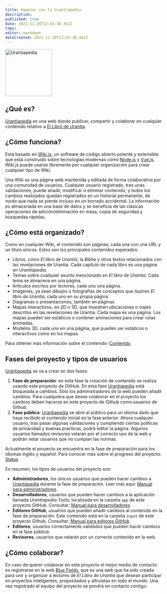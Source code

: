 ```yaml
---
title: Empezar con la Urantiapedia
description: 
published: true
date: 2021-11-28T13:55:38.362Z
tags: 
editor: markdown
dateCreated: 2021-11-28T13:55:38.362Z
---
```


<img src="image/uplogo_opt_whiteback.svg" alt="Urantiapedia" width="150"/>

## ¿Qué es?

[Urantiapedia](https://urantiapedia.org) es una web donde publicar, compartir y colaborar en cualquier contenido relativo a [El Libro de Urantia](https://www.urantia.org/).


## ¿Cómo funciona?

Está basado en [Wiki.js](https://js.wiki/), un software de código abierto potente y extensible que está construido sobre tecnologías modernas como [Node.js](https://nodejs.org/) y [Vue.js](https://vuejs.org/). Wiki.js puede usarse libremente por cualquier organización para crear cualquier tipo de Wiki.

Una Wiki es una página web mantenida y editada de forma colaborativa por una comunidad de usuarios. Cualquier usuario registrado, tras unas validaciones, puede añadir, modificar o eliminar contenido, y todos los cambios realizados quedan registrados en un historial permanente, de modo que nada se pierde incluso en un borrado accidental. La información es almacenada en una base de datos y se beneficia de las clásicas operaciones de adición/eliminación en masa, copia de seguridad y búsquedas rápidas.


## ¿Cómo está organizado?

Como en cualquier Wiki, el contenido son páginas, cada una con una URL y un título únicos. Estos son los principales contenidos esperados:

* Libros, como *El libro de Urantia*, la *Biblia* y otros textos relacionados con las revelaciones de Urantia. Cada capítulo de cada libro es una página en *Urantiapedia*.
* Temas sobre cualquier asunto mencionado en *El libro de Urantia*. Cada tema se almacena en una página.
* Artículos escritos por lectores, cada uno una página.
* Imágenes, ya sean dibujos o fotografías de conceptos que ilustren *El libro de Urantia*, cada uno en su propia página.
* Diagramas o presentaciones, también en páginas.
* Mapas interactivos, en 2D o 3D, que muestren ubicaciones o viajes descritos en las revelaciones de Urantia. Cada mapa es una página. Los mapas pueden ser estáticos o contener animaciones para crear rutas animadas.
* Modelos 3D, cada uno en una página, que pueden ser estáticos o interactivos como en los mapas.

Para obtener más información sobre el contenido: [Contenido](/es/help/content)


## Fases del proyecto y tipos de usuarios

[Urantiapedia](https://urantiapedia.org) se va a crear en dos fases:
1. **Fase de preparación**: en esta fase la creación de contenido se realiza usando este proyecto de GitHub. En esta fase [Urantiapedia](https://urantiapedia.org) está bloqueada a cambios. Sólo los administradores de la web pueden añadir cambios. Para cualquiera que desee colaborar en el proyecto los cambios deben hacerse en este proyecto de Github como usuarios de Github.
2. **Fase pública**: [Urantiapedia](https://urantiapedia.org) se abre al público para un idioma dado que haya recibido el contenido inicial en la fase anterior. Ahora cualquier usuario, tras pasar algunas validaciones y cumpliendo ciertas políticas de privacidad y buenas prácticas, podrá editar la página. Algunos usuarios llamados revisores velarán por el correcto uso de la web y podrán vetar usuarios que no cumplan las normas.

Actualmente el proyecto se encuentra en la fase de preparación para los idiomas inglés y español. Para conocer más sobre el progreso del proyecto: [Status](/es/help/status)

En resumen, los tipos de usuarios del proyecto son:
- **Administradores**, los únicos usuarios  que pueden hacer cambios a [Urantiapedia](https://urantiapedia.org) durante la fase de preparación. Leer más aquí: [Manual para administradores](/es/help/admin).
- **Desarrolladores**, usuarios que pueden hacer cambios a la aplicación llamada *Urantiapedia Tools*, localizada en la carpeta `app` de este proyecto GitHub. Consultar: [Manual para desarrolladores](/es/help/devs)
- **Editores GitHub**, usuarios que pueden añadir cambios al contenido en la fase de preparación. Este contenido está en la carpeta `input` de este proyecto Github. Consultar: [Manual para editores GitHub](/es/help/github)
- **Editores**, usuarios correctamente validados que pueden hacer cambios en la fase pública.
- **Revisores**, usuarios que velarán por un correcto contenido en la web.


## ¿Cómo colaborar?

En caso de querer colaborar en este proyecto el mejor medio de contacto es registrarse en la web [Blue Fields](https://blue-fields.netlify.app/), que es una web que ha sido creada para unir y organizar a lectores de *El Libro de Urantia* que desean participar en proyectos inteligentes, propositados y altruistas en todo el mundo. Una vez registrado el equipo del proyecto se pondrá en contacto contigo.

